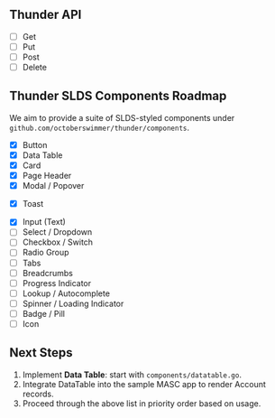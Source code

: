 ## Thunder API

* [ ] Get
* [ ] Put
* [ ] Post
* [ ] Delete

## Thunder SLDS Components Roadmap
We aim to provide a suite of SLDS-styled components under `github.com/octoberswimmer/thunder/components`.

- [x] Button
- [x] Data Table
- [x] Card
- [x] Page Header
- [x] Modal / Popover
+ [x] Toast
- [x] Input (Text)
- [ ] Select / Dropdown
- [ ] Checkbox / Switch
- [ ] Radio Group
- [ ] Tabs
- [ ] Breadcrumbs
- [ ] Progress Indicator
- [ ] Lookup / Autocomplete
- [ ] Spinner / Loading Indicator
- [ ] Badge / Pill
- [ ] Icon

## Next Steps
1. Implement **Data Table**: start with `components/datatable.go`.
2. Integrate DataTable into the sample MASC app to render Account records.
3. Proceed through the above list in priority order based on usage.
